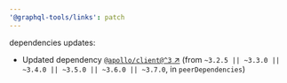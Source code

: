 ```yaml
---
'@graphql-tools/links': patch
---
```

dependencies updates:
  - Updated dependency [`@apollo/client@^3` ↗︎](https://www.npmjs.com/package/@apollo/client/v/3.0.0) (from `~3.2.5 || ~3.3.0 || ~3.4.0 || ~3.5.0 || ~3.6.0 || ~3.7.0`, in `peerDependencies`)
